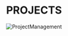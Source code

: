 <h1 align="center">
  PROJECTS
</h1>

<div align="center">
  <img src="https://github.com/user-attachments/assets/b2de41f6-11c0-4945-a678-1e20e6eeb4bc" alt="ProjectManagement">
</div>
